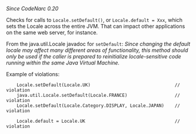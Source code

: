 *Since CodeNarc 0.20*

Checks for calls to `Locale.setDefault()`, or `Locale.default = Xxx`,
which sets the Locale across the entire JVM. That can impact other
applications on the same web server, for instance.

From the java.util.Locale javadoc for `setDefault`: *Since changing the
default locale may affect many different areas of functionality, this
method should only be used if the caller is prepared to reinitialize
locale-sensitive code running within the same Java Virtual Machine.*

Example of violations:

        Locale.setDefault(Locale.UK)                                // violation
        java.util.Locale.setDefault(Locale.FRANCE)                  // violation
        Locale.setDefault(Locale.Category.DISPLAY, Locale.JAPAN)    // violation

        Locale.default = Locale.UK                                  // violation
